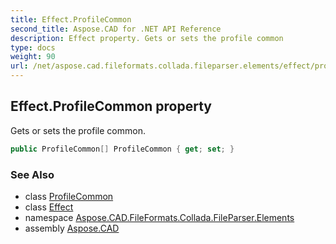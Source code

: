 ```yaml
---
title: Effect.ProfileCommon
second_title: Aspose.CAD for .NET API Reference
description: Effect property. Gets or sets the profile common
type: docs
weight: 90
url: /net/aspose.cad.fileformats.collada.fileparser.elements/effect/profilecommon/
---
```

## Effect.ProfileCommon property

Gets or sets the profile common.

```csharp
public ProfileCommon[] ProfileCommon { get; set; }
```

### See Also

* class [ProfileCommon](../../profilecommon/)
* class [Effect](../)
* namespace [Aspose.CAD.FileFormats.Collada.FileParser.Elements](../../effect/)
* assembly [Aspose.CAD](../../../)


